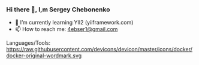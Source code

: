 ### Hi there 👋, I,m Sergey Chebonenko
- 🌱 I’m currently learning YII2 (yiiframework.com)
- 📫 How to reach me: 4ebser1@gmail.com

Languages/Tools: https://raw.githubusercontent.com/devicons/devicon/master/icons/docker/docker-original-wordmark.svg
